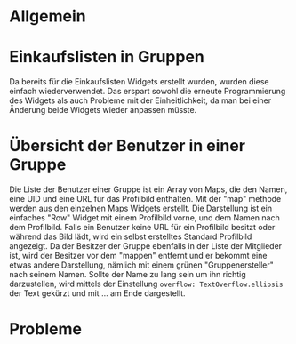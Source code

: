 # Allgemein

# Einkaufslisten in Gruppen

Da bereits für die Einkaufslisten Widgets erstellt wurden, wurden diese
einfach wiederverwendet. Das erspart sowohl die erneute Programmierung des Widgets
als auch Probleme mit der Einheitlichkeit, da man bei einer Änderung beide Widgets
wieder anpassen müsste.

# Übersicht der Benutzer in einer Gruppe

Die Liste der Benutzer einer Gruppe ist ein Array von Maps, die den Namen, eine UID und eine 
URL für das Profilbild enthalten. Mit der "map" methode werden aus den einzelnen Maps Widgets
erstellt. Die Darstellung ist ein einfaches "Row" Widget mit einem Profilbild vorne, und dem Namen
nach dem Profilbild. Falls ein Benutzer keine URL für ein Profilbild besitzt oder während das Bild lädt,
wird ein selbst erstelltes Standard Profilbild angezeigt. Da der Besitzer der Gruppe ebenfalls in der Liste
der Mitglieder ist, wird der Besitzer vor dem "mappen" entfernt und er bekommt eine etwas andere Darstellung,
nämlich mit einem grünen "Gruppenersteller" nach seinem Namen. Sollte der Name zu lang sein um ihn richtig
darzustellen, wird mittels der Einstellung `overflow: TextOverflow.ellipsis` der Text gekürzt und mit ...
am Ende dargestellt.

# Probleme

